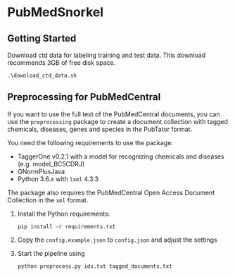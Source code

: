 # PubMedSnorkel
## Getting Started
Download ctd data for labeling training and test data. This download recommends 3GB of free disk space.

```
.\download_ctd_data.sh
```

## Preprocessing for PubMedCentral

If you want to use the full text of the PubMedCentral documents, you can use the ``preprocessing`` package to create a document collection with tagged chemicals, diseases, genes and species in the PubTator format.

You need the following requirements to use the package:

- TaggerOne v0.2.1 with a model for recognizing chemicals and diseases (e.g. model_BC5CDRJ)
- GNormPlusJava
- Python 3.6.x with ``lxml`` 4.3.3

The package also requires the PubMedCentral Open Access Document Collection in the ``xml`` format.

1. Install the Python requirements:

       pip install -r requirements.txt
    
1. Copy the ``config.example.json`` to ``config.json`` and adjust the settings 

1. Start the pipeline using

       python preprocess.py ids.txt tagged_documents.txt
